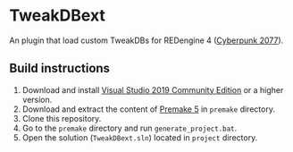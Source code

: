 # TweakDBext

An plugin that load custom TweakDBs for REDengine 4 ([Cyberpunk 2077](https://www.cyberpunk.net)).

## Build instructions

1. Download and install [Visual Studio 2019 Community Edition](https://www.visualstudio.com/) or a higher version.
2. Download and extract the content of [Premake 5](https://github.com/premake/premake-core/releases) in `premake` directory.
3. Clone this repository.
4. Go to the `premake` directory and run `generate_project.bat`.
5. Open the solution (`TweakDBext.sln`) located in `project` directory.
